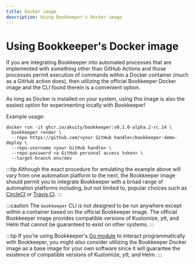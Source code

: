 ```yaml
---
title: Docker image
description: Using Bookkeeper's Docker image
---
```


# Using Bookkeeper's Docker image

If you are integrating Bookkeeper into automated processes that are implemented
with something other than GitHub Actions and those processes permit execution of
commands within a Docker container (much as a GitHub action does), then
utilizing the official Bookkeeper Docker image and the CLI found therein is a
convenient option.

As long as Docker is installed on your system, using this image is also the
easiest option for experimenting locally with Bookkeeper!

Example usage:

```shell
docker run -it ghcr.io/akuity/bookkeeper:v0.1.0-alpha.2-rc.14 \
  bookkeeper render \
  --repo https://github.com/<your GitHub handle>/bookkeeper-demo-deploy \
  --repo-username <your GitHub handle> \
  --repo-password <a GitHub personal access token> \
  --target-branch env/dev
```

:::tip
Although the exact procedure for emulating the example above will vary from one
automation platform to the next, the Bookkeeper image should permit you to
integrate Bookkeeper with a broad range of automation platforms including, but
not limited to, popular choices such as [CircleCI](https://circleci.com/) or
[Travis CI](https://www.travis-ci.com/).
:::

:::caution
The `bookkeeper` CLI is not designed to be run anywhere except within a
container based on the official Bookkeeper image. The official Bookkeeper image
provides compatible versions of Kustomize, ytt, and Helm that cannot be
guaranteed to exist on other systems.
:::

:::tip
If you're using Bookkeeper's [Go module](./go-module) to interact
programmatically with Bookkeeper, you might _also_ consider utilizing the
Bookkeeper Docker image as a base image for your own software since it will
guarantee the existence of compatible versions of Kustomize, ytt, and Helm. 
:::